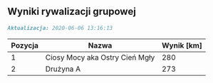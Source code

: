 ## Wyniki rywalizacji grupowej

```markdown
Aktualizacja: 2020-06-06 13:16:13
```

Pozycja | Nazwa | Wynik [km] |
------------ | -------------  | -------------
 1 |Ciosy Mocy aka Ostry Cień Mgły | 280 
 2 |Drużyna A | 273